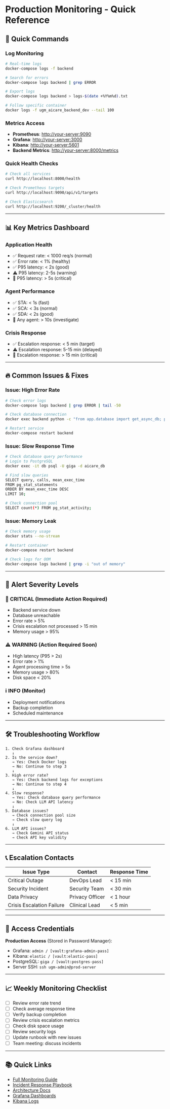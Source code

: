 # Production Monitoring - Quick Reference

## 🚀 Quick Commands

### Log Monitoring

```bash
# Real-time logs
docker-compose logs -f backend

# Search for errors
docker-compose logs backend | grep ERROR

# Export logs
docker-compose logs backend > logs-$(date +%Y%m%d).txt

# Follow specific container
docker logs -f ugm_aicare_backend_dev --tail 100
```

### Metrics Access

- **Prometheus**: <http://your-server:9090>
- **Grafana**: <http://your-server:3000>
- **Kibana**: <http://your-server:5601>
- **Backend Metrics**: <http://your-server:8000/metrics>

### Quick Health Checks

```bash
# Check all services
curl http://localhost:8000/health

# Check Prometheus targets
curl http://localhost:9090/api/v1/targets

# Check Elasticsearch
curl http://localhost:9200/_cluster/health
```

---

## 📊 Key Metrics Dashboard

### Application Health

- ✅ Request rate: < 1000 req/s (normal)
- ✅ Error rate: < 1% (healthy)
- ✅ P95 latency: < 2s (good)
- ⚠️ P95 latency: 2-5s (warning)
- 🚨 P95 latency: > 5s (critical)

### Agent Performance

- ✅ STA: < 1s (fast)
- ✅ SCA: < 3s (normal)
- ✅ SDA: < 2s (good)
- 🚨 Any agent: > 10s (investigate)

### Crisis Response

- ✅ Escalation response: < 5 min (target)
- ⚠️ Escalation response: 5-15 min (delayed)
- 🚨 Escalation response: > 15 min (critical)

---

## 🔥 Common Issues & Fixes

### Issue: High Error Rate

```bash
# Check error logs
docker-compose logs backend | grep ERROR | tail -50

# Check database connection
docker exec backend python -c "from app.database import get_async_db; print('DB OK')"

# Restart service
docker-compose restart backend
```

### Issue: Slow Response Time

```bash
# Check database query performance
# Login to PostgreSQL
docker exec -it db psql -U giga -d aicare_db

# Find slow queries
SELECT query, calls, mean_exec_time 
FROM pg_stat_statements 
ORDER BY mean_exec_time DESC 
LIMIT 10;

# Check connection pool
SELECT count(*) FROM pg_stat_activity;
```

### Issue: Memory Leak

```bash
# Check memory usage
docker stats --no-stream

# Restart container
docker-compose restart backend

# Check logs for OOM
docker-compose logs backend | grep -i "out of memory"
```

---

## 📱 Alert Severity Levels

### 🚨 **CRITICAL** (Immediate Action Required)

- Backend service down
- Database unreachable
- Error rate > 5%
- Crisis escalation not processed > 15 min
- Memory usage > 95%

### ⚠️ **WARNING** (Action Required Soon)

- High latency (P95 > 2s)
- Error rate > 1%
- Agent processing time > 5s
- Memory usage > 80%
- Disk space < 20%

### ℹ️ **INFO** (Monitor)

- Deployment notifications
- Backup completion
- Scheduled maintenance

---

## 🛠️ Troubleshooting Workflow

```
1. Check Grafana dashboard
   ↓
2. Is the service down?
   → Yes: Check Docker logs
   → No: Continue to step 3
   ↓
3. High error rate?
   → Yes: Check backend logs for exceptions
   → No: Continue to step 4
   ↓
4. Slow response?
   → Yes: Check database query performance
   → No: Check LLM API latency
   ↓
5. Database issues?
   → Check connection pool size
   → Check slow query log
   ↓
6. LLM API issues?
   → Check Gemini API status
   → Check API key validity
```

---

## 📞 Escalation Contacts

| Issue Type | Contact | Response Time |
|------------|---------|---------------|
| Critical Outage | DevOps Lead | < 15 min |
| Security Incident | Security Team | < 30 min |
| Data Privacy | Privacy Officer | < 1 hour |
| Crisis Escalation Failure | Clinical Lead | < 5 min |

---

## 🔐 Access Credentials

**Production Access** (Stored in Password Manager):

- Grafana: `admin / [vault:grafana-admin-pass]`
- Kibana: `elastic / [vault:elastic-pass]`
- PostgreSQL: `giga / [vault:postgres-pass]`
- Server SSH: `ssh ugm-admin@prod-server`

---

## 📈 Weekly Monitoring Checklist

- [ ] Review error rate trend
- [ ] Check average response time
- [ ] Verify backup completion
- [ ] Review crisis escalation metrics
- [ ] Check disk space usage
- [ ] Review security logs
- [ ] Update runbook with new issues
- [ ] Team meeting: discuss incidents

---

## 📚 Quick Links

- [Full Monitoring Guide](./PRODUCTION_MONITORING.md)
- [Incident Response Playbook](./INCIDENT_RESPONSE.md)
- [Architecture Docs](./PROJECT_SINGLE_SOURCE_OF_TRUTH.md)
- [Grafana Dashboards](http://grafana.ugm-aicare.com)
- [Kibana Logs](http://kibana.ugm-aicare.com)

